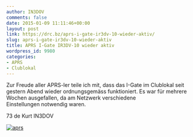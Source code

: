 ```yaml
---
author: IN3DOV
comments: false
date: 2015-01-09 11:11:46+00:00
layout: post
link: https://drc.bz/aprs-i-gate-ir3dv-10-wieder-aktiv/
slug: aprs-i-gate-ir3dv-10-wieder-aktiv
title: APRS I-Gate IR3DV-10 wieder aktiv
wordpress_id: 9980
categories:
- APRS
- Clublokal
---
```


Zur Freude aller APRS-ler teile ich mit, dass das I-Gate im Clublokal seit gestern Abend wieder ordnungsgemäss funktioniert. Es war für mehrere Wochen ausgefallen, da am Netzwerk verschiedene Einstellungen notwendig waren.

73 de Kurt IN3DOV

[![aprs](https://drc.bz/wp-content/uploads/2015/01/aprs-1024x694.jpg)](https://drc.bz/wp-content/uploads/2015/01/aprs.jpg)
